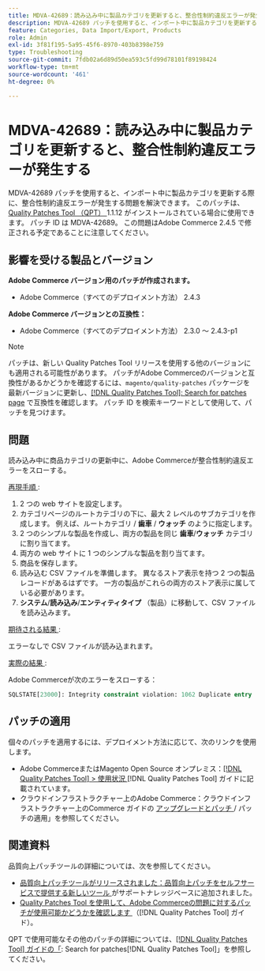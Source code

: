 ```yaml
---
title: MDVA-42689：読み込み中に製品カテゴリを更新すると、整合性制約違反エラーが発生する
description: MDVA-42689 パッチを使用すると、インポート中に製品カテゴリを更新する際に、整合性制約違反エラーが発生する問題を解決できます。 このパッチは、[Quality Patches Tool （QPT） ] （https://experienceleague.adobe.com/ja/docs/commerce-operations/tools/quality-patches-tool/quality-patches-tool-to-self-serve-quality-patches） 1.1.12 がインストールされている場合に利用できます。 パッチ ID は MDVA-42689。 この問題はAdobe Commerce 2.4.5 で修正される予定であることに注意してください。
feature: Categories, Data Import/Export, Products
role: Admin
exl-id: 3f81f195-5a95-45f6-8970-403b8398e759
type: Troubleshooting
source-git-commit: 7fdb02a6d89d50ea593c5fd99d78101f89198424
workflow-type: tm+mt
source-wordcount: '461'
ht-degree: 0%

---
```


# MDVA-42689：読み込み中に製品カテゴリを更新すると、整合性制約違反エラーが発生する

MDVA-42689 パッチを使用すると、インポート中に製品カテゴリを更新する際に、整合性制約違反エラーが発生する問題を解決できます。 このパッチは、[Quality Patches Tool （QPT） ](https://experienceleague.adobe.com/ja/docs/commerce-operations/tools/quality-patches-tool/quality-patches-tool-to-self-serve-quality-patches)1.1.12 がインストールされている場合に使用できます。 パッチ ID は MDVA-42689。 この問題はAdobe Commerce 2.4.5 で修正される予定であることに注意してください。

## 影響を受ける製品とバージョン

**Adobe Commerce バージョン用のパッチが作成されます。**

* Adobe Commerce（すべてのデプロイメント方法） 2.4.3

**Adobe Commerce バージョンとの互換性：**

* Adobe Commerce（すべてのデプロイメント方法） 2.3.0 ～ 2.4.3-p1

>[!NOTE]
>
>パッチは、新しい Quality Patches Tool リリースを使用する他のバージョンにも適用される可能性があります。 パッチがAdobe Commerceのバージョンと互換性があるかどうかを確認するには、`magento/quality-patches` パッケージを最新バージョンに更新し、[[!DNL Quality Patches Tool]: Search for patches page](https://experienceleague.adobe.com/ja/docs/commerce-operations/tools/quality-patches-tool/quality-patches-tool-to-self-serve-quality-patches) で互換性を確認します。 パッチ ID を検索キーワードとして使用して、パッチを見つけます。

## 問題

読み込み中に商品カテゴリの更新中に、Adobe Commerceが整合性制約違反エラーをスローする。

<u> 再現手順 </u>:

1. 2 つの web サイトを設定します。
1. カテゴリページのルートカテゴリの下に、最大 2 レベルのサブカテゴリを作成します。 例えば、ルートカテゴリ / **歯車** / **ウォッチ** のように指定します。
1. 2 つのシンプルな製品を作成し、両方の製品を同じ **歯車**/**ウォッチ** カテゴリに割り当てます。
1. 両方の web サイトに 1 つのシンプルな製品を割り当てます。
1. 商品を保存します。
1. 読み込む CSV ファイルを準備します。 異なるストア表示を持つ 2 つの製品レコードがあるはずです。 一方の製品がこれらの両方のストア表示に属している必要があります。
1. **システム**/**読み込み**/**エンティティタイプ** （製品）に移動して、CSV ファイルを読み込みます。

<u> 期待される結果 </u>:

エラーなしで CSV ファイルが読み込まれます。

<u> 実際の結果 </u>:

Adobe Commerceが次のエラーをスローする：

```SQL
SQLSTATE[23000]: Integrity constraint violation: 1062 Duplicate entry '1302' for key 'PRIMARY', query was: INSERT INTO `catalog_url_rewrite_product_category` (`url_rewrite_id`,`category_id`,`product_id`) VALUES (?, ?, ?), (?, ?, ?), (?, ?, ?)
```

## パッチの適用

個々のパッチを適用するには、デプロイメント方法に応じて、次のリンクを使用します。

* Adobe CommerceまたはMagento Open Source オンプレミス：[[!DNL Quality Patches Tool] > 使用状況 ](/help/tools/quality-patches-tool/usage.md) [!DNL Quality Patches Tool] ガイドに記載されています。
* クラウドインフラストラクチャー上のAdobe Commerce：クラウドインフラストラクチャー上のCommerce ガイドの [ アップグレードとパッチ ](https://experienceleague.adobe.com/docs/commerce-cloud-service/user-guide/develop/upgrade/apply-patches.html?lang=ja)/ パッチの適用」を参照してください。

## 関連資料

品質向上パッチツールの詳細については、次を参照してください。

* [ 品質向上パッチツールがリリースされました：品質向上パッチをセルフサービスで提供する新しいツール ](https://experienceleague.adobe.com/ja/docs/commerce-operations/tools/quality-patches-tool/quality-patches-tool-to-self-serve-quality-patches) がサポートナレッジベースに追加されました。
* [Quality Patches Tool を使用して、Adobe Commerceの問題に対するパッチが使用可能かどうかを確認します ](/help/tools/quality-patches-tool/patches-available-in-qpt/check-patch-for-magento-issue-with-magento-quality-patches.md) （[!DNL Quality Patches Tool] ガイド）。

QPT で使用可能なその他のパッチの詳細については、[[!DNL Quality Patches Tool] ガイドの「](https://experienceleague.adobe.com/tools/commerce-quality-patches/index.html?lang=ja): Search for patches[!DNL Quality Patches Tool]」を参照してください。
